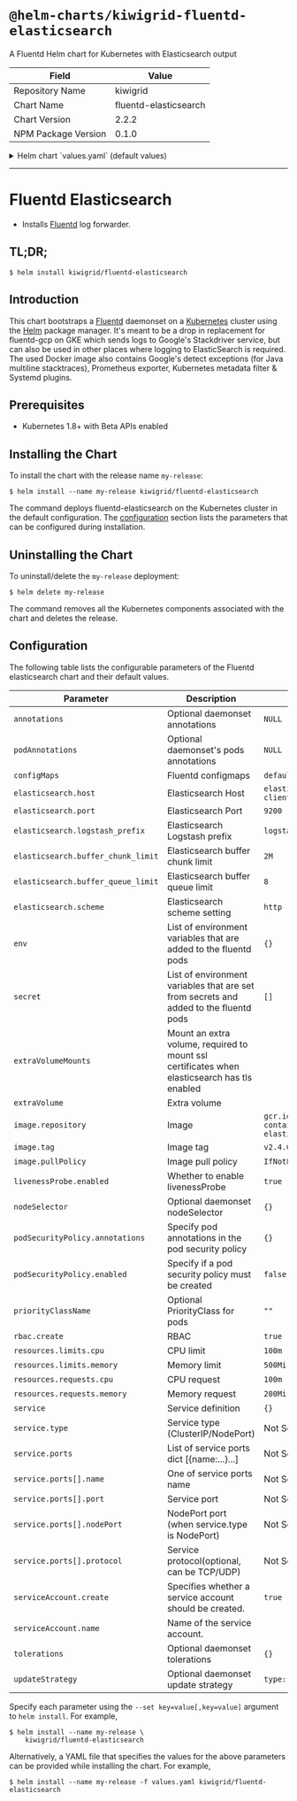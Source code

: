 # `@helm-charts/kiwigrid-fluentd-elasticsearch`

A Fluentd Helm chart for Kubernetes with Elasticsearch output

| Field               | Value                 |
| ------------------- | --------------------- |
| Repository Name     | kiwigrid              |
| Chart Name          | fluentd-elasticsearch |
| Chart Version       | 2.2.2                 |
| NPM Package Version | 0.1.0                 |

<details>

<summary>Helm chart `values.yaml` (default values)</summary>

```yaml
image:
  repository: gcr.io/google-containers/fluentd-elasticsearch
  ## Specify an imagePullPolicy (Required)
  ## It's recommended to change this to 'Always' if the image tag is 'latest'
  ## ref: http://kubernetes.io/docs/user-guide/images/#updating-images
  tag: v2.4.0
  pullPolicy: IfNotPresent

# Specify to use specific priorityClass for pods
# ref: https://kubernetes.io/docs/concepts/configuration/pod-priority-preemption/
# If a Pod cannot be scheduled, the scheduler tries to preempt (evict) lower priority
# Pods to make scheduling of the pending Pod possible.
priorityClassName: ''

## Configure resource requests and limits
## ref: http://kubernetes.io/docs/user-guide/compute-resources/
##
resources:
  {}
  # limits:
  #   cpu: 100m
  #   memory: 500Mi
  # requests:
  #   cpu: 100m
  #   memory: 200Mi

elasticsearch:
  host: 'elasticsearch-client'
  port: 9200
  scheme: 'http'
  ssl_version: TLSv1_2
  buffer_chunk_limit: 2M
  buffer_queue_limit: 8
  logstash_prefix: 'logstash'

# If you want to add custom environment variables, use the env dict
# You can then reference these in your config file e.g.:
#     user "#{ENV['OUTPUT_USER']}"
env:
  # OUTPUT_USER: my_user

# If you want to add custom environment variables from secrets, use the secret list
secret:
# - name: ELASTICSEARCH_PASSWORD
#   secret_name: elasticsearch
#   secret_key: password

rbac:
  create: true

serviceAccount:
  # Specifies whether a ServiceAccount should be created
  create: true
  # The name of the ServiceAccount to use.
  # If not set and create is true, a name is generated using the fullname template
  name:

## Specify if a Pod Security Policy for node-exporter must be created
## Ref: https://kubernetes.io/docs/concepts/policy/pod-security-policy/
##
podSecurityPolicy:
  enabled: false
  annotations:
    {}
    ## Specify pod annotations
    ## Ref: https://kubernetes.io/docs/concepts/policy/pod-security-policy/#apparmor
    ## Ref: https://kubernetes.io/docs/concepts/policy/pod-security-policy/#seccomp
    ## Ref: https://kubernetes.io/docs/concepts/policy/pod-security-policy/#sysctl
    ##
    # seccomp.security.alpha.kubernetes.io/allowedProfileNames: '*'
    # seccomp.security.alpha.kubernetes.io/defaultProfileName: 'docker/default'
    # apparmor.security.beta.kubernetes.io/defaultProfileName: 'runtime/default'

livenessProbe:
  enabled: true

annotations: {}

podAnnotations:
  {}
  # prometheus.io/scrape: "true"
  # prometheus.io/port: "24231"

## DaemonSet update strategy
## Ref: https://kubernetes.io/docs/tasks/manage-daemon/update-daemon-set/
updateStrategy:
  type: RollingUpdate

tolerations:
  {}
  # - key: node-role.kubernetes.io/master
  #   operator: Exists
  #   effect: NoSchedule

nodeSelector: {}

service:
  {}
  # type: ClusterIP
  # ports:
  #   - name: "monitor-agent"
  #     port: 24231

configMaps:
  system.conf: |-
    <system>
      root_dir /tmp/fluentd-buffers/
    </system>
  containers.input.conf: |-
    # This configuration file for Fluentd / td-agent is used
    # to watch changes to Docker log files. The kubelet creates symlinks that
    # capture the pod name, namespace, container name & Docker container ID
    # to the docker logs for pods in the /var/log/containers directory on the host.
    # If running this fluentd configuration in a Docker container, the /var/log
    # directory should be mounted in the container.
    #
    # These logs are then submitted to Elasticsearch which assumes the
    # installation of the fluent-plugin-elasticsearch & the
    # fluent-plugin-kubernetes_metadata_filter plugins.
    # See https://github.com/uken/fluent-plugin-elasticsearch &
    # https://github.com/fabric8io/fluent-plugin-kubernetes_metadata_filter for
    # more information about the plugins.
    #
    # Example
    # =======
    # A line in the Docker log file might look like this JSON:
    #
    # {"log":"2014/09/25 21:15:03 Got request with path wombat\n",
    #  "stream":"stderr",
    #   "time":"2014-09-25T21:15:03.499185026Z"}
    #
    # The time_format specification below makes sure we properly
    # parse the time format produced by Docker. This will be
    # submitted to Elasticsearch and should appear like:
    # $ curl 'http://elasticsearch-logging:9200/_search?pretty'
    # ...
    # {
    #      "_index" : "logstash-2014.09.25",
    #      "_type" : "fluentd",
    #      "_id" : "VBrbor2QTuGpsQyTCdfzqA",
    #      "_score" : 1.0,
    #      "_source":{"log":"2014/09/25 22:45:50 Got request with path wombat\n",
    #                 "stream":"stderr","tag":"docker.container.all",
    #                 "@timestamp":"2014-09-25T22:45:50+00:00"}
    #    },
    # ...
    #
    # The Kubernetes fluentd plugin is used to write the Kubernetes metadata to the log
    # record & add labels to the log record if properly configured. This enables users
    # to filter & search logs on any metadata.
    # For example a Docker container's logs might be in the directory:
    #
    #  /var/lib/docker/containers/997599971ee6366d4a5920d25b79286ad45ff37a74494f262e3bc98d909d0a7b
    #
    # and in the file:
    #
    #  997599971ee6366d4a5920d25b79286ad45ff37a74494f262e3bc98d909d0a7b-json.log
    #
    # where 997599971ee6... is the Docker ID of the running container.
    # The Kubernetes kubelet makes a symbolic link to this file on the host machine
    # in the /var/log/containers directory which includes the pod name and the Kubernetes
    # container name:
    #
    #    synthetic-logger-0.25lps-pod_default_synth-lgr-997599971ee6366d4a5920d25b79286ad45ff37a74494f262e3bc98d909d0a7b.log
    #    ->
    #    /var/lib/docker/containers/997599971ee6366d4a5920d25b79286ad45ff37a74494f262e3bc98d909d0a7b/997599971ee6366d4a5920d25b79286ad45ff37a74494f262e3bc98d909d0a7b-json.log
    #
    # The /var/log directory on the host is mapped to the /var/log directory in the container
    # running this instance of Fluentd and we end up collecting the file:
    #
    #   /var/log/containers/synthetic-logger-0.25lps-pod_default_synth-lgr-997599971ee6366d4a5920d25b79286ad45ff37a74494f262e3bc98d909d0a7b.log
    #
    # This results in the tag:
    #
    #  var.log.containers.synthetic-logger-0.25lps-pod_default_synth-lgr-997599971ee6366d4a5920d25b79286ad45ff37a74494f262e3bc98d909d0a7b.log
    #
    # The Kubernetes fluentd plugin is used to extract the namespace, pod name & container name
    # which are added to the log message as a kubernetes field object & the Docker container ID
    # is also added under the docker field object.
    # The final tag is:
    #
    #   kubernetes.var.log.containers.synthetic-logger-0.25lps-pod_default_synth-lgr-997599971ee6366d4a5920d25b79286ad45ff37a74494f262e3bc98d909d0a7b.log
    #
    # And the final log record look like:
    #
    # {
    #   "log":"2014/09/25 21:15:03 Got request with path wombat\n",
    #   "stream":"stderr",
    #   "time":"2014-09-25T21:15:03.499185026Z",
    #   "kubernetes": {
    #     "namespace": "default",
    #     "pod_name": "synthetic-logger-0.25lps-pod",
    #     "container_name": "synth-lgr"
    #   },
    #   "docker": {
    #     "container_id": "997599971ee6366d4a5920d25b79286ad45ff37a74494f262e3bc98d909d0a7b"
    #   }
    # }
    #
    # This makes it easier for users to search for logs by pod name or by
    # the name of the Kubernetes container regardless of how many times the
    # Kubernetes pod has been restarted (resulting in a several Docker container IDs).
    # Json Log Example:
    # {"log":"[info:2016-02-16T16:04:05.930-08:00] Some log text here\n","stream":"stdout","time":"2016-02-17T00:04:05.931087621Z"}
    # CRI Log Example:
    # 2016-02-17T00:04:05.931087621Z stdout F [info:2016-02-16T16:04:05.930-08:00] Some log text here
    <source>
      @id fluentd-containers.log
      @type tail
      path /var/log/containers/*.log
      pos_file /var/log/fluentd-containers.log.pos
      time_format %Y-%m-%dT%H:%M:%S.%NZ
      tag raw.kubernetes.*
      format json
      read_from_head true
    </source>
    # Detect exceptions in the log output and forward them as one log entry.
    <match raw.kubernetes.**>
      @id raw.kubernetes
      @type detect_exceptions
      remove_tag_prefix raw
      message log
      stream stream
      multiline_flush_interval 5
      max_bytes 500000
      max_lines 1000
    </match>
  system.input.conf: |-
    # Example:
    # 2015-12-21 23:17:22,066 [salt.state       ][INFO    ] Completed state [net.ipv4.ip_forward] at time 23:17:22.066081
    <source>
      @id minion
      @type tail
      format /^(?<time>[^ ]* [^ ,]*)[^\[]*\[[^\]]*\]\[(?<severity>[^ \]]*) *\] (?<message>.*)$/
      time_format %Y-%m-%d %H:%M:%S
      path /var/log/salt/minion
      pos_file /var/log/salt.pos
      tag salt
    </source>
    # Example:
    # Dec 21 23:17:22 gke-foo-1-1-4b5cbd14-node-4eoj startupscript: Finished running startup script /var/run/google.startup.script
    <source>
      @id startupscript.log
      @type tail
      format syslog
      path /var/log/startupscript.log
      pos_file /var/log/startupscript.log.pos
      tag startupscript
    </source>
    # Examples:
    # time="2016-02-04T06:51:03.053580605Z" level=info msg="GET /containers/json"
    # time="2016-02-04T07:53:57.505612354Z" level=error msg="HTTP Error" err="No such image: -f" statusCode=404
    <source>
      @id docker.log
      @type tail
      format /^time="(?<time>[^)]*)" level=(?<severity>[^ ]*) msg="(?<message>[^"]*)"( err="(?<error>[^"]*)")?( statusCode=($<status_code>\d+))?/
      path /var/log/docker.log
      pos_file /var/log/docker.log.pos
      tag docker
    </source>
    # Example:
    # 2016/02/04 06:52:38 filePurge: successfully removed file /var/etcd/data/member/wal/00000000000006d0-00000000010a23d1.wal
    <source>
      @id etcd.log
      @type tail
      # Not parsing this, because it doesn't have anything particularly useful to
      # parse out of it (like severities).
      format none
      path /var/log/etcd.log
      pos_file /var/log/etcd.log.pos
      tag etcd
    </source>
    # Multi-line parsing is required for all the kube logs because very large log
    # statements, such as those that include entire object bodies, get split into
    # multiple lines by glog.
    # Example:
    # I0204 07:32:30.020537    3368 server.go:1048] POST /stats/container/: (13.972191ms) 200 [[Go-http-client/1.1] 10.244.1.3:40537]
    <source>
      @id kubelet.log
      @type tail
      format multiline
      multiline_flush_interval 5s
      format_firstline /^\w\d{4}/
      format1 /^(?<severity>\w)(?<time>\d{4} [^\s]*)\s+(?<pid>\d+)\s+(?<source>[^ \]]+)\] (?<message>.*)/
      time_format %m%d %H:%M:%S.%N
      path /var/log/kubelet.log
      pos_file /var/log/kubelet.log.pos
      tag kubelet
    </source>
    # Example:
    # I1118 21:26:53.975789       6 proxier.go:1096] Port "nodePort for kube-system/default-http-backend:http" (:31429/tcp) was open before and is still needed
    <source>
      @id kube-proxy.log
      @type tail
      format multiline
      multiline_flush_interval 5s
      format_firstline /^\w\d{4}/
      format1 /^(?<severity>\w)(?<time>\d{4} [^\s]*)\s+(?<pid>\d+)\s+(?<source>[^ \]]+)\] (?<message>.*)/
      time_format %m%d %H:%M:%S.%N
      path /var/log/kube-proxy.log
      pos_file /var/log/kube-proxy.log.pos
      tag kube-proxy
    </source>
    # Example:
    # I0204 07:00:19.604280       5 handlers.go:131] GET /api/v1/nodes: (1.624207ms) 200 [[kube-controller-manager/v1.1.3 (linux/amd64) kubernetes/6a81b50] 127.0.0.1:38266]
    <source>
      @id kube-apiserver.log
      @type tail
      format multiline
      multiline_flush_interval 5s
      format_firstline /^\w\d{4}/
      format1 /^(?<severity>\w)(?<time>\d{4} [^\s]*)\s+(?<pid>\d+)\s+(?<source>[^ \]]+)\] (?<message>.*)/
      time_format %m%d %H:%M:%S.%N
      path /var/log/kube-apiserver.log
      pos_file /var/log/kube-apiserver.log.pos
      tag kube-apiserver
    </source>
    # Example:
    # I0204 06:55:31.872680       5 servicecontroller.go:277] LB already exists and doesn't need update for service kube-system/kube-ui
    <source>
      @id kube-controller-manager.log
      @type tail
      format multiline
      multiline_flush_interval 5s
      format_firstline /^\w\d{4}/
      format1 /^(?<severity>\w)(?<time>\d{4} [^\s]*)\s+(?<pid>\d+)\s+(?<source>[^ \]]+)\] (?<message>.*)/
      time_format %m%d %H:%M:%S.%N
      path /var/log/kube-controller-manager.log
      pos_file /var/log/kube-controller-manager.log.pos
      tag kube-controller-manager
    </source>
    # Example:
    # W0204 06:49:18.239674       7 reflector.go:245] pkg/scheduler/factory/factory.go:193: watch of *api.Service ended with: 401: The event in requested index is outdated and cleared (the requested history has been cleared [2578313/2577886]) [2579312]
    <source>
      @id kube-scheduler.log
      @type tail
      format multiline
      multiline_flush_interval 5s
      format_firstline /^\w\d{4}/
      format1 /^(?<severity>\w)(?<time>\d{4} [^\s]*)\s+(?<pid>\d+)\s+(?<source>[^ \]]+)\] (?<message>.*)/
      time_format %m%d %H:%M:%S.%N
      path /var/log/kube-scheduler.log
      pos_file /var/log/kube-scheduler.log.pos
      tag kube-scheduler
    </source>
    # Example:
    # I1104 10:36:20.242766       5 rescheduler.go:73] Running Rescheduler
    <source>
      @id rescheduler.log
      @type tail
      format multiline
      multiline_flush_interval 5s
      format_firstline /^\w\d{4}/
      format1 /^(?<severity>\w)(?<time>\d{4} [^\s]*)\s+(?<pid>\d+)\s+(?<source>[^ \]]+)\] (?<message>.*)/
      time_format %m%d %H:%M:%S.%N
      path /var/log/rescheduler.log
      pos_file /var/log/rescheduler.log.pos
      tag rescheduler
    </source>
    # Example:
    # I0603 15:31:05.793605       6 cluster_manager.go:230] Reading config from path /etc/gce.conf
    <source>
      @id glbc.log
      @type tail
      format multiline
      multiline_flush_interval 5s
      format_firstline /^\w\d{4}/
      format1 /^(?<severity>\w)(?<time>\d{4} [^\s]*)\s+(?<pid>\d+)\s+(?<source>[^ \]]+)\] (?<message>.*)/
      time_format %m%d %H:%M:%S.%N
      path /var/log/glbc.log
      pos_file /var/log/glbc.log.pos
      tag glbc
    </source>
    # Example:
    # I0603 15:31:05.793605       6 cluster_manager.go:230] Reading config from path /etc/gce.conf
    <source>
      @id cluster-autoscaler.log
      @type tail
      format multiline
      multiline_flush_interval 5s
      format_firstline /^\w\d{4}/
      format1 /^(?<severity>\w)(?<time>\d{4} [^\s]*)\s+(?<pid>\d+)\s+(?<source>[^ \]]+)\] (?<message>.*)/
      time_format %m%d %H:%M:%S.%N
      path /var/log/cluster-autoscaler.log
      pos_file /var/log/cluster-autoscaler.log.pos
      tag cluster-autoscaler
    </source>
    # Logs from systemd-journal for interesting services.
    <source>
      @id journald-docker
      @type systemd
      matches [{ "_SYSTEMD_UNIT": "docker.service" }]
      <storage>
        @type local
        persistent true
        path /var/log/journald-docker.pos
      </storage>
      read_from_head true
      tag docker
    </source>
    <source>
      @id journald-kubelet
      @type systemd
      matches [{ "_SYSTEMD_UNIT": "kubelet.service" }]
      <storage>
        @type local
        persistent true
        path /var/log/journald-kubelet.pos
      </storage>
      read_from_head true
      tag kubelet
    </source>
    <source>
      @id journald-node-problem-detector
      @type systemd
      matches [{ "_SYSTEMD_UNIT": "node-problem-detector.service" }]
      <storage>
        @type local
        persistent true
        path /var/log/journald-node-problem-detector.pos
      </storage>
      read_from_head true
      tag node-problem-detector
    </source>
  forward.input.conf: |-
    # Takes the messages sent over TCP
    <source>
      @type forward
    </source>
  monitoring.conf: |-
    # Prometheus Exporter Plugin
    # input plugin that exports metrics
    <source>
      @type prometheus
    </source>
    <source>
      @type monitor_agent
    </source>
    # input plugin that collects metrics from MonitorAgent
    <source>
      @type prometheus_monitor
      <labels>
        host ${hostname}
      </labels>
    </source>
    # input plugin that collects metrics for output plugin
    <source>
      @type prometheus_output_monitor
      <labels>
        host ${hostname}
      </labels>
    </source>
    # input plugin that collects metrics for in_tail plugin
    <source>
      @type prometheus_tail_monitor
      <labels>
        host ${hostname}
      </labels>
    </source>
  output.conf: |
    # Enriches records with Kubernetes metadata
    <filter kubernetes.**>
      @type kubernetes_metadata
    </filter>

    <match **>
      @id elasticsearch
      @type elasticsearch
      @log_level info
      include_tag_key true
      type_name _doc
      host "#{ENV['OUTPUT_HOST']}"
      port "#{ENV['OUTPUT_PORT']}"
      scheme "#{ENV['OUTPUT_SCHEME']}"
      ssl_version "#{ENV['OUTPUT_SSL_VERSION']}"
      logstash_format true
      logstash_prefix "#{ENV['LOGSTASH_PREFIX']}"
      reconnect_on_error true
      <buffer>
        @type file
        path /var/log/fluentd-buffers/kubernetes.system.buffer
        flush_mode interval
        retry_type exponential_backoff
        flush_thread_count 2
        flush_interval 5s
        retry_forever
        retry_max_interval 30
        chunk_limit_size "#{ENV['OUTPUT_BUFFER_CHUNK_LIMIT']}"
        queue_limit_length "#{ENV['OUTPUT_BUFFER_QUEUE_LIMIT']}"
        overflow_action block
      </buffer>
    </match>

# extraVolumes:
#   - name: es-certs
#     secret:
#       defaultMode: 420
#       secretName: es-certs
# extraVolumeMounts:
#   - name: es-certs
#     mountPath: /certs
#     readOnly: true
```

</details>

---

# Fluentd Elasticsearch

- Installs [Fluentd](https://www.fluentd.org/) log forwarder.

## TL;DR;

```console
$ helm install kiwigrid/fluentd-elasticsearch
```

## Introduction

This chart bootstraps a [Fluentd](https://www.fluentd.org/) daemonset on a [Kubernetes](http://kubernetes.io) cluster using the [Helm](https://helm.sh) package manager.
It's meant to be a drop in replacement for fluentd-gcp on GKE which sends logs to Google's Stackdriver service, but can also be used in other places where logging to ElasticSearch is required.
The used Docker image also contains Google's detect exceptions (for Java multiline stacktraces), Prometheus exporter, Kubernetes metadata filter & Systemd plugins.

## Prerequisites

- Kubernetes 1.8+ with Beta APIs enabled

## Installing the Chart

To install the chart with the release name `my-release`:

```console
$ helm install --name my-release kiwigrid/fluentd-elasticsearch
```

The command deploys fluentd-elasticsearch on the Kubernetes cluster in the default configuration. The [configuration](#configuration) section lists the parameters that can be configured during installation.

## Uninstalling the Chart

To uninstall/delete the `my-release` deployment:

```console
$ helm delete my-release
```

The command removes all the Kubernetes components associated with the chart and deletes the release.

## Configuration

The following table lists the configurable parameters of the Fluentd elasticsearch chart and their default values.

| Parameter                          | Description                                                                                  | Default                                          |
| ---------------------------------- | -------------------------------------------------------------------------------------------- | ------------------------------------------------ |
| `annotations`                      | Optional daemonset annotations                                                               | `NULL`                                           |
| `podAnnotations`                   | Optional daemonset's pods annotations                                                        | `NULL`                                           |
| `configMaps`                       | Fluentd configmaps                                                                           | `default conf files`                             |
| `elasticsearch.host`               | Elasticsearch Host                                                                           | `elasticsearch-client`                           |
| `elasticsearch.port`               | Elasticsearch Port                                                                           | `9200`                                           |
| `elasticsearch.logstash_prefix`    | Elasticsearch Logstash prefix                                                                | `logstash`                                       |
| `elasticsearch.buffer_chunk_limit` | Elasticsearch buffer chunk limit                                                             | `2M`                                             |
| `elasticsearch.buffer_queue_limit` | Elasticsearch buffer queue limit                                                             | `8`                                              |
| `elasticsearch.scheme`             | Elasticsearch scheme setting                                                                 | `http`                                           |
| `env`                              | List of environment variables that are added to the fluentd pods                             | `{}`                                             |
| `secret`                           | List of environment variables that are set from secrets and added to the fluentd pods        | `[]`                                             |
| `extraVolumeMounts`                | Mount an extra volume, required to mount ssl certificates when elasticsearch has tls enabled |                                                  |
| `extraVolume`                      | Extra volume                                                                                 |                                                  |
| `image.repository`                 | Image                                                                                        | `gcr.io/google-containers/fluentd-elasticsearch` |
| `image.tag`                        | Image tag                                                                                    | `v2.4.0`                                         |
| `image.pullPolicy`                 | Image pull policy                                                                            | `IfNotPresent`                                   |
| `livenessProbe.enabled`            | Whether to enable livenessProbe                                                              | `true`                                           |
| `nodeSelector`                     | Optional daemonset nodeSelector                                                              | `{}`                                             |
| `podSecurityPolicy.annotations`    | Specify pod annotations in the pod security policy                                           | `{}`                                             |
| `podSecurityPolicy.enabled`        | Specify if a pod security policy must be created                                             | `false`                                          |
| `priorityClassName`                | Optional PriorityClass for pods                                                              | `""`                                             |
| `rbac.create`                      | RBAC                                                                                         | `true`                                           |
| `resources.limits.cpu`             | CPU limit                                                                                    | `100m`                                           |
| `resources.limits.memory`          | Memory limit                                                                                 | `500Mi`                                          |
| `resources.requests.cpu`           | CPU request                                                                                  | `100m`                                           |
| `resources.requests.memory`        | Memory request                                                                               | `200Mi`                                          |
| `service`                          | Service definition                                                                           | `{}`                                             |
| `service.type`                     | Service type (ClusterIP/NodePort)                                                            | Not Set                                          |
| `service.ports`                    | List of service ports dict [{name:...}...]                                                   | Not Set                                          |
| `service.ports[].name`             | One of service ports name                                                                    | Not Set                                          |
| `service.ports[].port`             | Service port                                                                                 | Not Set                                          |
| `service.ports[].nodePort`         | NodePort port (when service.type is NodePort)                                                | Not Set                                          |
| `service.ports[].protocol`         | Service protocol(optional, can be TCP/UDP)                                                   | Not Set                                          |
| `serviceAccount.create`            | Specifies whether a service account should be created.                                       | `true`                                           |
| `serviceAccount.name`              | Name of the service account.                                                                 |                                                  |
| `tolerations`                      | Optional daemonset tolerations                                                               | `{}`                                             |
| `updateStrategy`                   | Optional daemonset update strategy                                                           | `type: RollingUpdate`                            |

Specify each parameter using the `--set key=value[,key=value]` argument to `helm install`. For example,

```console
$ helm install --name my-release \
    kiwigrid/fluentd-elasticsearch
```

Alternatively, a YAML file that specifies the values for the above parameters can be provided while installing the chart. For example,

```console
$ helm install --name my-release -f values.yaml kiwigrid/fluentd-elasticsearch
```
